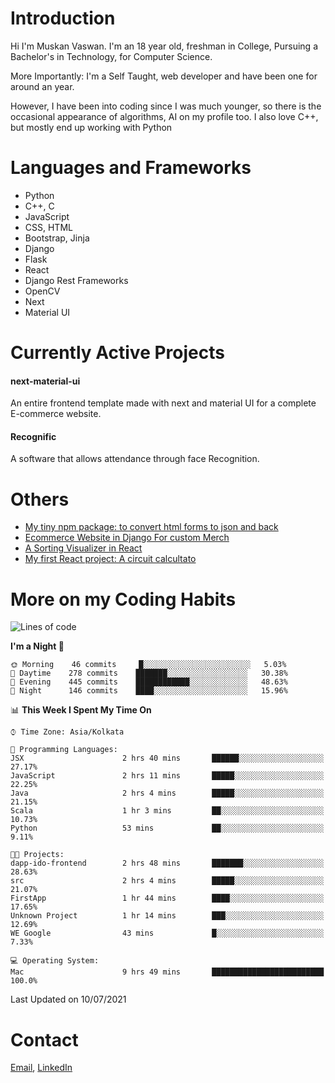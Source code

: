 <!-- - I’m currently working on:
&nbsp;&nbsp;&nbsp;&nbsp;&nbsp;&nbsp; *Circuits*[https://muskanvaswan.github.io/circuits] which, as the name suggests,  is a calculator for solving circuits with ease. This is my first React project
#### I’m currently learning : 
&nbsp;&nbsp;&nbsp;&nbsp;&nbsp;&nbsp; React.js
#### Ask me about:
&nbsp;&nbsp;&nbsp;&nbsp;&nbsp;&nbsp; Anything
#### How to reach me:
&nbsp;&nbsp;&nbsp;&nbsp;&nbsp;&nbsp; Email[mailto:muskanvaswan@gmail.com] LinkedIn[https://www.linkedin.com/in/muskan-vaswan?lipi=urn%3Ali%3Apage%3Ad_flagship3_profile_view_base_contact_details%3B%2FQpdlv5fQ12Ru4DkW2TysA%3D%3D]
#### Pronouns:
&nbsp;&nbsp;&nbsp;&nbsp;&nbsp;&nbsp; Her -->

# Introduction
Hi I'm Muskan Vaswan.
I'm an 18 year old,
freshman in College,
Pursuing a Bachelor's in Technology, for Computer Science.

More Importantly: I'm a Self Taught, web developer and have been one for around an year.

However, I have been into coding since I was much younger, so there is the occasional appearance of algorithms, AI on my profile too. I also love C++, but mostly end up working with Python


# Languages and Frameworks

- Python
- C++, C
- JavaScript
- CSS, HTML 
- Bootstrap, Jinja
- Django
- Flask
- React 
- Django Rest Frameworks
- OpenCV
- Next
- Material UI

# Currently Active Projects

#### next-material-ui
An entire frontend template made with next and material UI for a complete E-commerce website.

#### Recognific
A software that allows attendance through face Recognition.

# Others
- [My tiny npm package: to convert html forms to json and back](https://www.npmjs.com/package/forms-dynamically)
- [Ecommerce Website in Django For custom Merch](https://merch-commerce.herokuapp.com/)
- [A Sorting Visualizer in React](https://muskanvaswan.github.io/SortingVisualizer/)
- [My first React project: A circuit calcultato](https://muskanvaswan.github.io/circuits)

# More on my Coding Habits

<!--START_SECTION:waka-->
![Lines of code](https://img.shields.io/badge/From%20Hello%20World%20I%27ve%20Written-366083%20lines%20of%20code-blue)

**I'm a Night 🦉** 

```text
🌞 Morning    46 commits     █░░░░░░░░░░░░░░░░░░░░░░░░   5.03% 
🌆 Daytime    278 commits    ███████░░░░░░░░░░░░░░░░░░   30.38% 
🌃 Evening    445 commits    ████████████░░░░░░░░░░░░░   48.63% 
🌙 Night      146 commits    ████░░░░░░░░░░░░░░░░░░░░░   15.96%

```


📊 **This Week I Spent My Time On** 

```text
⌚︎ Time Zone: Asia/Kolkata

💬 Programming Languages: 
JSX                      2 hrs 40 mins       ██████░░░░░░░░░░░░░░░░░░░   27.17% 
JavaScript               2 hrs 11 mins       █████░░░░░░░░░░░░░░░░░░░░   22.25% 
Java                     2 hrs 4 mins        █████░░░░░░░░░░░░░░░░░░░░   21.15% 
Scala                    1 hr 3 mins         ██░░░░░░░░░░░░░░░░░░░░░░░   10.73% 
Python                   53 mins             ██░░░░░░░░░░░░░░░░░░░░░░░   9.11%

🐱‍💻 Projects: 
dapp-ido-frontend        2 hrs 48 mins       ███████░░░░░░░░░░░░░░░░░░   28.63% 
src                      2 hrs 4 mins        █████░░░░░░░░░░░░░░░░░░░░   21.07% 
FirstApp                 1 hr 44 mins        ████░░░░░░░░░░░░░░░░░░░░░   17.65% 
Unknown Project          1 hr 14 mins        ███░░░░░░░░░░░░░░░░░░░░░░   12.69% 
WE Google                43 mins             █░░░░░░░░░░░░░░░░░░░░░░░░   7.33%

💻 Operating System: 
Mac                      9 hrs 49 mins       █████████████████████████   100.0%

```


 Last Updated on 10/07/2021
<!--END_SECTION:waka-->

# Contact

[Email](mailto:muskanvaswan@gmail.com), [LinkedIn](https://www.linkedin.com/in/muskan-vaswan?lipi=urn%3Ali%3Apage%3Ad_flagship3_profile_view_base_contact_details%3B%2FQpdlv5fQ12Ru4DkW2TysA%3D%3D)



